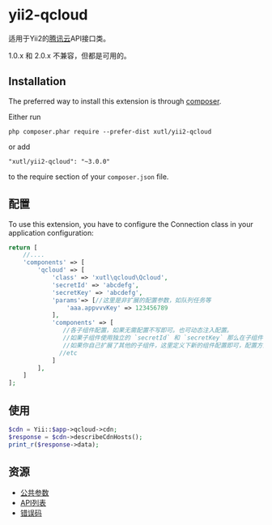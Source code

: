 # yii2-qcloud

适用于Yii2的[腾讯云](http://www.qcloud.com)API接口类。

1.0.x 和  2.0.x 不兼容，但都是可用的。

Installation
------------

The preferred way to install this extension is through [composer](http://getcomposer.org/download/).

Either run

```
php composer.phar require --prefer-dist xutl/yii2-qcloud
```

or add

```
"xutl/yii2-qcloud": "~3.0.0"
```

to the require section of your `composer.json` file.

配置
----

To use this extension, you have to configure the Connection class in your application configuration:

```php
return [
    //....
    'components' => [
        'qcloud' => [
            'class' => 'xutl\qcloud\Qcloud',
            'secretId' => 'abcdefg',
            'secretKey' => 'abcdefg',
            'params'=> [//这里是非扩展的配置参数，如队列任务等
                'aaa.appvvvKey' => 123456789
            ],
            'components' => [
               //各子组件配置，如果无需配置不写即可。也可动态注入配置。
               //如果子组件使用独立的 `secretId` 和 `secretKey` 那么在子组件中单独配置即可，如果没有配置默认使用父  `accessId` 和 `accessKey` 。
               //如果你自己扩展了其他的子组件，这里定义下新的组件配置即可，配置方式，数组接口和 YII 原生组件一致！
              //etc
            ]
        ],
    ]
];
```

使用
----

```php
$cdn = Yii::$app->qcloud->cdn;
$response = $cdn->describeCdnHosts();
print_r($response->data);
```

资源
-----

* [公共参数](http://wiki.qcloud.com/wiki/%E5%85%AC%E5%85%B1%E5%8F%82%E6%95%B0)
* [API列表](http://wiki.qcloud.com/wiki/API)
* [错误码](http://wiki.qcloud.com/wiki/%E9%94%99%E8%AF%AF%E7%A0%81)
